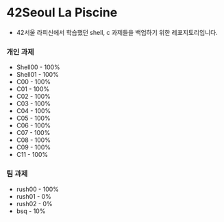 # 42Seoul La Piscine
- 42서울 라피신에서 학습했던 shell, c 과제들을 백업하기 위한 레포지토리입니다.

### 개인 과제
- Shell00 - 100%
- Shell01 - 100%
- C00 - 100%
- C01 - 100%
- C02 - 100%
- C03 - 100%
- C04 - 100%
- C05 - 100%
- C06 - 100%
- C07 - 100%
- C08 - 100%
- C09 - 100%
- C11 - 100%

### 팀 과제
- rush00 - 100%
- rush01 - 0%
- rush02 - 0%
- bsq - 10%
